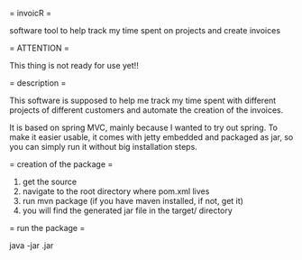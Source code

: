 = invoicR =

software tool to help track my time spent on projects and create invoices

= ATTENTION =

This thing is not ready for use yet!!

= description = 

This software is supposed to help me track my time spent with different projects of different customers and automate the creation of the invoices.

It is based on spring MVC, mainly because I wanted to try out spring. To make it easier usable, it comes with jetty embedded and packaged as jar, so you can simply run it without big installation steps.

= creation of the package =

1. get the source
2. navigate to the root directory where pom.xml lives
3. run mvn package (if you have maven installed, if not, get it)
4. you will find the generated jar file in the target/ directory

= run the package =

java -jar <package>.jar
